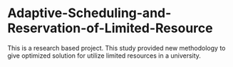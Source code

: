 # Adaptive-Scheduling-and-Reservation-of-Limited-Resource
This is a research based project. This study provided new methodology to give optimized solution for utilize limited resources in a university.
